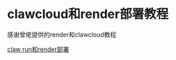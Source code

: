 # clawcloud和render部署教程

感谢曾佬提供的render和clawcloud教程

[claw run和render部署](https://linux.do/t/topic/592955/185?u=snaily)
